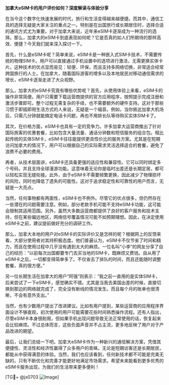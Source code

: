 **加拿大eSIM卡的用户评价如何？深度解读与体验分享**

在当今这个数字化快速发展的时代，旅行和生活变得越来越便捷。而其中，通信工具的选择无疑是大家关注的重点之一。特别是在出国旅行或长期居住时，选择合适的通讯方式尤为重要。对于加拿大来说，近年来eSIM卡逐渐成为一种流行的选择。那么，加拿大的eSIM卡到底表现如何呢？它是否真的如人们所期待的那样高效、便捷？今天我们就来深入探讨一下。

首先，什么是eSIM卡呢？简单来说，eSIM卡是一种嵌入式SIM卡技术，不需要传统的物理SIM卡。用户可以直接通过手机设置中的选项进行激活，无需更换实体卡片。这种技术的优点显而易见：轻便、环保，而且支持多网络切换，非常适合经常跨国旅行的人士。在加拿大，随着国际游客的增多以及本地居民对移动通信需求的增长，eSIM卡逐渐走进了大众视野。

那么，加拿大的eSIM卡究竟有哪些优势呢？首先，从使用体验上来看，eSIM卡的操作非常简便。用户只需要下载运营商提供的官方应用程序，按照提示完成注册和激活步骤即可。整个过程无需复杂的手续，也不需要额外的硬件支持。这对于那些习惯于即插即用生活方式的人来说，无疑是一个福音。例如，当你抵达加拿大机场后，只需几分钟就能搞定电话卡问题，再也不用排长队等待购买实体SIM卡了。

其次，在价格方面，eSIM卡也具有一定的竞争力。许多加拿大运营商推出了针对国际旅客的优惠套餐，比如包含大量流量、通话分钟数和短信服务的组合包。相比起传统的实体SIM卡，eSIM卡往往能提供更具性价比的服务方案。尤其是在短期访问加拿大的情况下，用户可以根据自己的实际需求灵活选择适合的套餐，避免了浪费不必要的费用。

再者，从技术层面讲，eSIM卡还具备更强的适应性和兼容性。它可以同时绑定多个号码，并且支持全球漫游功能。这意味着无论你是临时出差还是长期定居，都可以轻松实现无缝衔接。此外，由于eSIM卡不需要频繁更换，因此减少了物理损坏的风险，同时也降低了遗失的可能性。这对于追求稳定性和可靠性的用户而言，无疑是一大亮点。

当然，任何事物都有两面性，eSIM卡也不例外。尽管它的优点很多，但仍然存在一些潜在的问题需要注意。例如，部分老款手机可能不支持eSIM卡功能，这可能会限制其适用范围。另外，虽然大多数运营商都提供了良好的客户服务和技术支持，但在某些偏远地区，网络信号覆盖情况可能不如预期理想。因此，在决定使用eSIM卡之前，建议提前做好充分的调研工作。

那么，加拿大本地的用户对eSIM卡的实际评价又是怎样的呢？根据网上的反馈来看，大部分使用者对其持积极态度。他们普遍认为，eSIM卡不仅节省了时间和精力，而且在使用过程中几乎没有遇到太大的麻烦。一位名叫“小李”的网友分享了自己的经历：“以前每次出国都要专门去买当地的SIM卡，既麻烦又费钱。自从用了eSIM卡之后，一切都变得简单多了。不仅省去了排队的时间，而且还能随时调整套餐，真的很方便。”

另一位长期生活在加拿大的用户“阿强”则表示：“我之前一直用的是实体SIM卡，后来尝试了一下eSIM卡，感觉确实不错。尤其是当我去美国出差的时候，直接切换到那边的网络就完成了，完全没有断线的情况发生。而且每个月的账单也很清晰，不会有意外支出。”

当然，也有少数用户提出了改进建议。比如有用户提到，某些运营商的应用程序界面设计不够直观，初次使用的用户可能需要花些时间熟悉操作流程。还有人指出，尽管eSIM卡本身很耐用，但如果手机出现问题导致无法正常使用的话，恢复起来会比较麻烦。不过总体而言，这些负面声音并不占主流，更多地反映了用户对于产品改进的期望。

最后，让我们总结一下吧。加拿大eSIM卡作为一种新兴的通信解决方案，凭借其便捷性、灵活性和经济性赢得了众多用户的青睐。无论是短期访客还是长期居民，都能从中获得满意的体验。当然，我们也应该看到，任何新技术都不可能是完美无缺的，只有不断优化和完善才能更好地满足市场需求。希望未来能看到更多优秀的eSIM卡服务出现，为我们的生活带来更多便利！

[TG💪+ @jx0703 ![Image](https://github.com/user-attachments/assets/dbca1d08-cadb-493c-b0ec-ad6f7a83f270)]